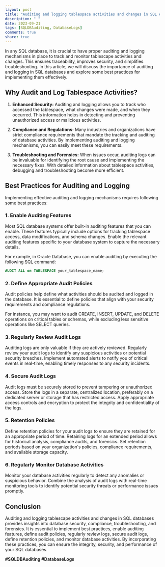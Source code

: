 ```yaml
---
layout: post
title: "Auditing and logging tablespace activities and changes in SQL databases"
description: " "
date: 2023-09-21
tags: [SQLDBAuditing, DatabaseLogs]
comments: true
share: true
---
```


In any SQL database, it is crucial to have proper auditing and logging mechanisms in place to track and monitor tablescape activities and changes. This ensures traceability, improves security, and simplifies troubleshooting. In this article, we will discuss the importance of auditing and logging in SQL databases and explore some best practices for implementing them effectively.

## Why Audit and Log Tablespace Activities?

1. **Enhanced Security:** Auditing and logging allows you to track who accessed the tablespace, what changes were made, and when they occurred. This information helps in detecting and preventing unauthorized access or malicious activities.

2. **Compliance and Regulations:** Many industries and organizations have strict compliance requirements that mandate the tracking and auditing of database activities. By implementing auditing and logging mechanisms, you can easily meet these requirements.

3. **Troubleshooting and Forensics:** When issues occur, auditing logs can be invaluable for identifying the root cause and implementing the necessary fixes. With detailed information about tablespace activities, debugging and troubleshooting become more efficient.

## Best Practices for Auditing and Logging

Implementing effective auditing and logging mechanisms requires following some best practices:

### 1. Enable Auditing Features

Most SQL database systems offer built-in auditing features that you can enable. These features typically include options for tracking tablespace access, data modifications, and schema changes. Enable the relevant auditing features specific to your database system to capture the necessary details.

For example, in Oracle Database, you can enable auditing by executing the following SQL command:

```sql
AUDIT ALL on TABLESPACE your_tablespace_name;
```

### 2. Define Appropriate Audit Policies

Audit policies help define what activities should be audited and logged in the database. It is essential to define policies that align with your security requirements and compliance regulations. 

For instance, you may want to audit CREATE, INSERT, UPDATE, and DELETE operations on critical tables or schemas, while excluding less sensitive operations like SELECT queries.

### 3. Regularly Review Audit Logs

Auditing logs are only valuable if they are actively reviewed. Regularly review your audit logs to identify any suspicious activities or potential security breaches. Implement automated alerts to notify you of critical events in real-time, enabling timely responses to any security incidents.

### 4. Secure Audit Logs

Audit logs must be securely stored to prevent tampering or unauthorized access. Store the logs in a separate, centralized location, preferably on a dedicated server or storage that has restricted access. Apply appropriate access controls and encryption to protect the integrity and confidentiality of the logs.

### 5. Retention Policies

Define retention policies for your audit logs to ensure they are retained for an appropriate period of time. Retaining logs for an extended period allows for historical analysis, compliance audits, and forensics. Set retention periods based on your organization's policies, compliance requirements, and available storage capacity.

### 6. Regularly Monitor Database Activities

Monitor your database activities regularly to detect any anomalies or suspicious behavior. Combine the analysis of audit logs with real-time monitoring tools to identify potential security threats or performance issues promptly.

## Conclusion

Auditing and logging tablescape activities and changes in SQL databases provides insights into database security, compliance, troubleshooting, and forensics. It is essential to implement best practices, enable auditing features, define audit policies, regularly review logs, secure audit logs, define retention policies, and monitor database activities. By incorporating these practices, you can ensure the integrity, security, and performance of your SQL databases.

**#SQLDBAuditing #DatabaseLogs**